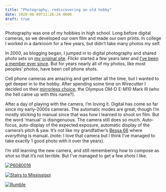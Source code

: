 ```yaml
---
title: "Photography, rediscovering an old hobby"
date: 2020-06-09T11:26:24-0600
draft: true
---
```






Photography was one of my hobbies in high school. Long before digital cameras, so we developed our own film and made our own prints. In college I worked in a darkroom for a few years, but didn’t take many photos my self.

In 2000, as blogging began, I jumped in to digital photography and shared photo sets on [my original site](https://web.archive.org/web/20040616053245/http://www.ianwhitney.com/pic/home.html). Flickr started a few years later and [I’ve been a member ever since](https://www.flickr.com/photos/ianwhitney/). But for years nearly all of my photos, like most peoples’ photos, have been cell phone shots.

Cell phone cameras are amazing and get better all the time, but I wanted to get deeper in to the hobby. After spending some time on Wirecutter I decided on their [mirrorless choice](https://www.nytimes.com/wirecutter/reviews/best-mirrorless-camera/), the Olympus OM-D E-M10 Mark III (who the hell came up with this name?).

After a day of playing with the camera, I’m loving it. Digital has come so far since my early-2000s cameras. The automatic modes are great, though I’m mostly sticking to manual since that was how I learned to shoot on film. But the word ‘manual’ is disingenuous. The camera still does so much. Auto-focus, auto-display of the expected exposure, automatic display of the camera’s pitch & yaw. It’s not like my grandfather’s [Bessa 66](https://camerapedia.fandom.com/wiki/Voigtl%C3%A4nder_Bessa_66) where _everything_ is manual. (note: I love that camera but I think I’ve managed to take exactly 1 good photo with it over the years).

I’m still learning the new camera, and still remembering how to compose as shot so that it’s not terrible. But I’ve managed to get a few shots I like.

[![P6080016](https://live.staticflickr.com/65535/49985895936_ad69c72d9f_5k.jpg)](https://www.flickr.com/photos/ianwhitney/49985895936/in/datetaken/ "P6080016")

[![Stairs to Mississippi](https://live.staticflickr.com/65535/49984990523_a47a5d944d_c.jpg)](https://www.flickr.com/photos/ianwhitney/49984990523/in/datetaken/ "Stairs to Mississippi")

[![Rumble](https://live.staticflickr.com/65535/49987992031_d6ffa2ec90_c.jpg)](https://www.flickr.com/photos/ianwhitney/49987992031/in/datetaken/ "Rumble")



